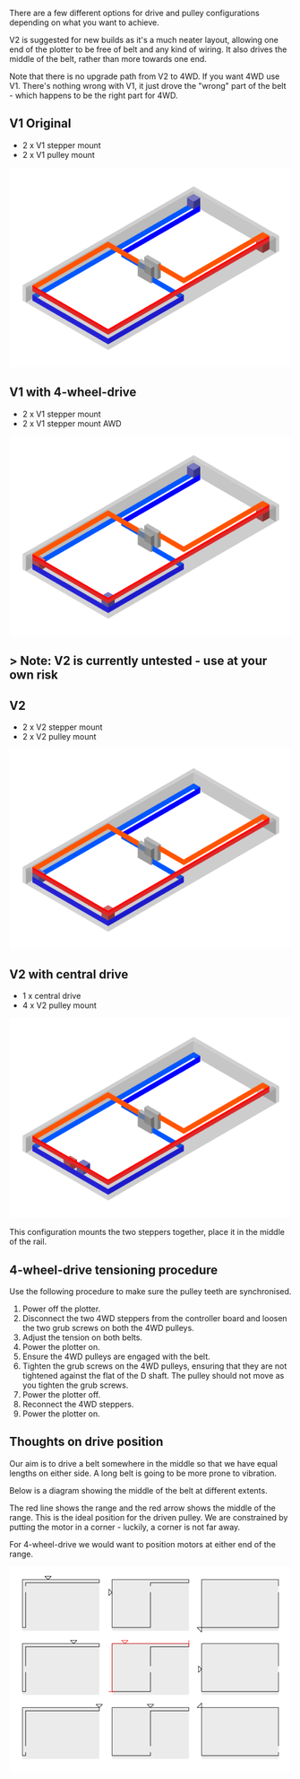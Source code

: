 There are a few different options for drive and pulley configurations depending on what you want to achieve.

V2 is suggested for new builds as it's a much neater layout, allowing one end of the plotter to be free of belt and any kind of wiring. It also drives the middle of the belt, rather than more towards one end.

Note that there is no upgrade path from V2 to 4WD. If you want 4WD use V1. There's nothing wrong with V1, it just drove the "wrong" part of the belt - which happens to be the right part for 4WD.

## V1 Original

* 2 x V1 stepper mount
* 2 x V1 pulley mount

![V1](./../images/V1.png)

## V1 with 4-wheel-drive

* 2 x V1 stepper mount
* 2 x V1 stepper mount AWD

![V1AWD](./../images/4WD.png)

## > Note: V2 is currently untested - use at your own risk

## V2

* 2 x V2 stepper mount
* 2 x V2 pulley mount

![V2](./../images/V2.png)


## V2 with central drive

* 1 x central drive
* 4 x V2 pulley mount

![V2 central drive](./../images/Central.png)

This configuration mounts the two steppers together, place it in the middle of the rail.


## 4-wheel-drive tensioning procedure

Use the following procedure to make sure the pulley teeth are synchronised.

1. Power off the plotter.
2. Disconnect the two 4WD steppers from the controller board and loosen the two grub screws on both the 4WD pulleys.
3. Adjust the tension on both belts.
4. Power the plotter on.
5. Ensure the 4WD pulleys are engaged with the belt.
6. Tighten the grub screws on the 4WD pulleys, ensuring that they are not tightened against the flat of the D shaft. The pulley should not move as you tighten the grub screws.
7. Power the plotter off.
8. Reconnect the 4WD steppers.
9. Power the plotter on.

## Thoughts on drive position

Our aim is to drive a belt somewhere in the middle so that we have equal lengths on either side. A long belt is going to be more prone to vibration.

Below is a diagram showing the middle of the belt at different extents.

The red line shows the range and the red arrow shows the middle of the range. This is the ideal position for the driven pulley. We are constrained by putting the motor in a corner - luckily, a corner is not far away.

For 4-wheel-drive we would want to position motors at either end of the range.

![V2 central drive](./../images/drivePosition.png)

